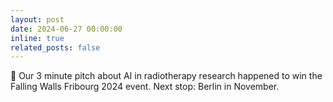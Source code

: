```yaml
---
layout: post
date: 2024-06-27 00:00:00
inline: true
related_posts: false
---
```


:mega: Our 3 minute pitch about AI in radiotherapy research happened to win the Falling Walls Fribourg 2024 event. Next stop: Berlin in November.